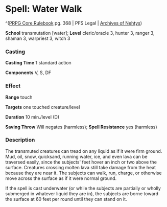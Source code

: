 # Spell: Water Walk

^([PRPG Core Rulebook][ss-water-walk] pg. 368 | PFS Legal | [Archives of Nehtys][sn-water-walk])

**School** transmutation [water]; **Level** cleric/oracle 3, hunter 3, ranger 3, shaman 3, warpriest 3, witch 3

### Casting

**Casting Time** 1 standard action  

**Components** V, S, DF

### Effect

**Range** touch  

**Targets** one touched creature/level  

**Duration** 10 min./level (D)  

**Saving Throw** Will negates (harmless); **Spell Resistance** yes (harmless)

### Description

The transmuted creatures can tread on any liquid as if it were firm ground. Mud, oil, snow, quicksand, running water, ice, and even lava can be traversed easily, since the subjects' feet hover an inch or two above the surface. Creatures crossing molten lava still take damage from the heat because they are near it. The subjects can walk, run, charge, or otherwise move across the surface as if it were normal ground.  

If the spell is cast underwater (or while the subjects are partially or wholly submerged in whatever liquid they are in), the subjects are borne toward the surface at 60 feet per round until they can stand on it.

[ss-water-walk]: http://paizo.com/pathfinderRPG/v57
[sn-water-walk]: http://www.archivesofnethys.com/SpellDisplay.aspx?ItemName=Water%20Walk
